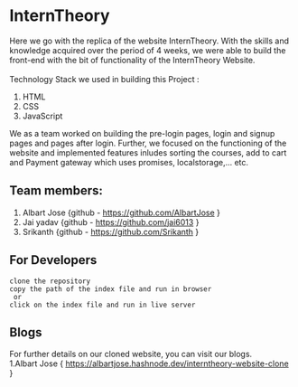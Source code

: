 # InternTheory
Here we go with the replica of the website InternTheory. With the skills and knowledge acquired over the period of 4 weeks, we were able to build the front-end with the bit of functionality of the InternTheory Website.<br />
<br />
Technology Stack we used in building this Project :<br />
1. HTML<br />
2. CSS<br />
3. JavaScript<br />

We as a team worked on building the pre-login pages, login and signup pages and pages after login. Further, we focused on the functioning of the website and implemented features inludes sorting the courses, add to cart and Payment gateway  which uses promises, localstorage,... etc.<br />

## Team members: <br />
1. Albart Jose {github - https://github.com/AlbartJose }<br />
2. Jai yadav {github - https://github.com/jai6013 }<br />
3. Srikanth {github - https://github.com/Srikanth }<br />

## For Developers
`clone the repository`<br />
`copy the path of the index file and run in browser`<br />
     ` or`<br />
`click on the index file and run in live server`<br />

## Blogs
For further details on our cloned website, you can visit our blogs.<br />
1.Albart Jose { https://albartjose.hashnode.dev/interntheory-website-clone }<br />
